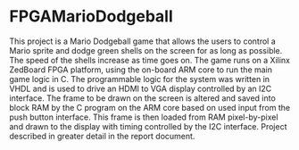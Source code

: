 # FPGAMarioDodgeball

This project is a Mario Dodgeball game that allows the users to control a Mario sprite and dodge green shells on the screen for as long as possible. The speed of the shells increase as time goes on. The game runs on a Xilinx ZedBoard FPGA platform, using the on-board ARM core to run the main game logic in C. The programmable logic for the system was written in VHDL and is used to drive an HDMI to VGA display controlled by an I2C interface. The frame to be drawn on the screen is altered and saved into block RAM by the C program on the ARM core based on used input from the push button interface. This frame is then loaded from RAM pixel-by-pixel and drawn to the display with timing controlled by the I2C interface. Project described in greater detail in the report document.
